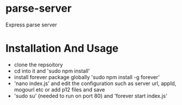 # parse-server
Express parse server

# Installation And Usage

- clone the repsoitory
- cd into it and 'sudo npm install'
- install forever package globally 'sudo npm install -g forever'
- 'nano index.js' and edit the configuration such as server url, appId, mogourl etc or add p12 files and save
- 'sudo su' (needed to run on port 80) and 'forever start index.js'
